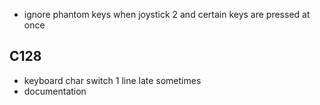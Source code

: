 - ignore phantom keys when joystick 2 and certain keys are pressed at once

## C128

- keyboard char switch 1 line late sometimes
- documentation
